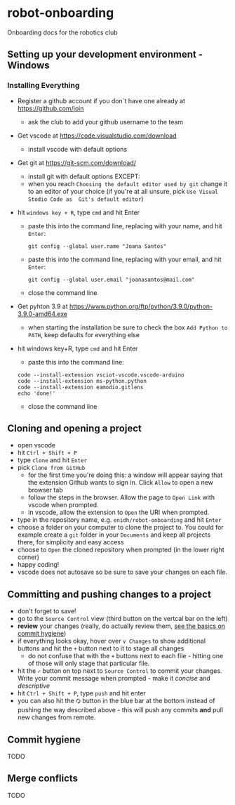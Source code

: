 # robot-onboarding
Onboarding docs for the robotics club

## Setting up your development environment - Windows

### Installing Everything
* Register a github account if you don`t have one already at https://github.com/join
    * ask the club to add your github username to the team

* Get vscode at https://code.visualstudio.com/download
    * install vscode with default options

* Get git at https://git-scm.com/download/
    * install git with default options EXCEPT:
    * when you reach `Choosing the default editor used by git` change it to 
an editor of your choice (if you're at all unsure, pick `Use Visual Stodio Code as 
Git's default editor`)
* hit `windows key + R`, type `cmd` and hit Enter
    * paste this into the command line, replacing with your name, and hit `Enter`:
        ```
        git config --global user.name "Joana Santos"
        ```
    * paste this into the command line, replacing with your email, and hit `Enter`:
        ```
        git config --global user.email "joanasantos@mail.com"
        ```
    * close the command line

* Get pyhton 3.9 at https://www.python.org/ftp/python/3.9.0/python-3.9.0-amd64.exe
    * when starting the installation be sure to check the box `Add Python to PATH`, keep
defaults for everything else

* hit windows key+R, type `cmd` and hit Enter
    * paste this into the command line:
    ```
    code --install-extension vsciot-vscode.vscode-arduino
    code --install-extension ms-python.python
    code --install-extension eamodio.gitlens
    echo 'done!'
    ```
    * close the command line


## Cloning and opening a project
* open vscode
* hit `Ctrl + Shift + P`
* type `clone` and hit `Enter`
* pick `Clone from GitHub`
    * for the first time you're doing this: a window will appear saying that the extension
Github wants to sign in. Click `Allow`
to open a new browser tab
    * follow the steps in the browser. Allow the page to `Open Link` with
    vscode when prompted.
    * in vscode, allow the extension to `Open` the URI when prompted.
* type in the repository name, e.g. `enidh/robot-onboarding` and hit `Enter`
* choose a folder on your computer to clone the project to. You could for example create
a `git` folder in your `Documents` and keep all projects there, for simplicity and easy access
* choose to `Open` the cloned repository when prompted (in the lower right corner)
* happy coding!
* vscode does not autosave so be sure to save your changes on each file.

## Committing and pushing changes to a project
* don't forget to save!
* go to the `Source Control` view (third button on the vertcal bar on the
left)
* **review** your changes (really, do actually review them, 
[see the basics on commit hygiene](#commit-hygiene))
* if everything looks okay, hover over `v Changes` to show additional buttons
 and hit the `+` button next to it to stage all changes
    * do not confuse that with the `+` buttons next to each file - hitting
    one of those will only stage that particular file.
* hit the `✓` button on top next to `Source Control` to commit your
changes. Write your commit message when prompted - make it *concise* and
*descriptive*
* hit `Ctrl + Shift + P`, type `push` and hit enter
* you can also hit the `🗘` button in the blue bar at the bottom instead
of pushing the way described above - this will push any commits **and**
pull new  changes from remote.

## Commit hygiene
TODO

## Merge conflicts
TODO

